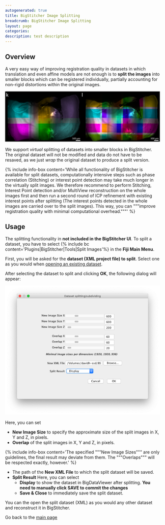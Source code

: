 ```yaml
---
autogenerated: true
title: BigStitcher Image Splitting
breadcrumb: BigStitcher Image Splitting
layout: page
categories: 
description: test description
---
```


Overview
--------

A very easy way of improving registration quality in datasets in which translation and even affine models are not enough is to **split the images** into smaller blocks which can be registered individually, partially accounting for non-rigid distortions within the original images.

<img src="/images/pages/BigStitcher splitting overview.png" width="800"/>

We support *virtual* splitting of datasets into smaller blocks in BigStitcher. The original dataset will not be modified and data do not have to be resaved, as we just *wrap* the original dataset to produce a split version.

{% include info-box content='While all functionality of BigStitcher is available for split datasets, computationally intensive steps such as phase correlation (Stitching) or interest point detection may take much longer in the virtually split images. We therefore recommend to perform Stitching, Interest Point detection and/or MultiView reconstruction on the whole images first and then run a second round of ICP refinement with existing interest points after splitting (The interest points detected in the whole images are carried over to the split images). This way, you can """improve registration quality with minimal computational overhead."""' %}

Usage
-----

The splitting functionality in **not included in the BigStitcher UI**. To split a dataset, you have to select {% include bc content='Plugins|BigStitcher|Tools|Split Images'%} in the **Fiji Main Menu**.

First, you will be asked for the **dataset (XML project file) to split**. Select one as you would when [opening an existing dataset](BigStitcher_Open_existing).

After selecting the dataset to split and clicking **OK**, the following dialog will appear:

<img src="/images/pages/BigStitcher splitting dialog.png" width="600"/>

Here, you can set

-   **New Image Size** to specify the approximate size of the split images in X, Y and Z, in pixels.
-   **Overlap** of the split images in X, Y and Z, in pixels.

{% include info-box content='The specified """New Image Sizes""" are only guidelines, the final result may deviate from them. The """Overlaps""" will be respected exactly, however.' %}

-   The path of the **New XML File** to which the split dataset will be saved.
-   **Split Result** Here, you can select
    -   **Display** to show the dataset in BigDataViewer after splitting. **You need to manually click SAVE to commit the changes**
    -   **Save & Close** to immediately save the split dataset.

You can the open the split dataset (XML) as you would any other dataset and reconstruct it in BigStitcher.

Go back to the [main page](BigStitcher#Documentation)
